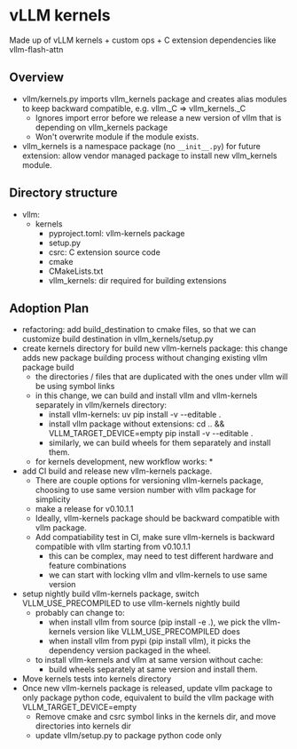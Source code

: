 # vLLM kernels

Made up of vLLM kernels + custom ops + C extension dependencies like vllm-flash-attn


## Overview

* vllm/kernels.py imports vllm_kernels package and creates alias modules to keep backward compatible, e.g. vllm.\_C => vllm_kernels.\_C
    * Ignores import error before we release a new version of vllm that is depending on vllm_kernels package
    * Won't overwrite module if the module exists.
* vllm_kernels is a namespace package (no `__init__.py`) for future extension: allow vendor managed package to install new vllm_kernels module.

## Directory structure

* vllm:
    * kernels
        * pyproject.toml: vllm-kernels package
        * setup.py
        * csrc: C extension source code
        * cmake
        * CMakeLists.txt
        * vllm_kernels: dir required for building extensions

## Adoption Plan

* refactoring: add build_destination to cmake files, so that we can customize build destination in vllm_kernels/setup.py
* create kernels directory for build new vllm-kernels package: this change adds new package building process without changing existing vllm package build
	* the directories / files that are duplicated with the ones under vllm will be using symbol links
	* in this change, we can build and install vllm and vllm-kernels separately in vllm/kernels directory:
		* install vllm-kernels: uv pip install -v --editable .
		* install vllm package without extensions: cd .. && VLLM_TARGET_DEVICE=empty pip install -v --editable .
        * similarly, we can build wheels for them separately and install them.
	* for kernels development, new workflow works:
		*
* add CI build and release new vllm-kernels package.
    * There are couple options for versioning vllm-kernels package, choosing to use same version number with vllm package for simplicity
    * make a release for v0.10.1.1
    * Ideally, vllm-kernels package should be backward compatible with vllm package.
    * Add compatiability test in CI, make sure vllm-kernels is backward compatible with vllm starting from v0.10.1.1
        * this can be complex, may need to test different hardware and feature combinations
        * we can start with locking vllm and vllm-kernels to use same version
* setup nightly build vllm-kernels package, switch VLLM_USE_PRECOMPILED to use vllm-kernels nightly build
    * probably can change to:
        * when install vllm from source (pip install -e .), we pick the vllm-kernels version like VLLM_USE_PRECOMPILED does
        * when install vllm from pypi (pip install vllm), it picks the dependency version packaged in the wheel.
    * to install vllm-kernels and vllm at same version without cache:
        * build wheels separately at same version and install them.
* Move kernels tests into kernels directory
* Once new vllm-kernels package is released, update vllm package to only package python code, equivalent to build the vllm package with VLLM_TARGET_DEVICE=empty
	* Remove cmake and csrc symbol links in the kernels dir, and move directories into kernels dir
    * update vllm/setup.py to package python code only
